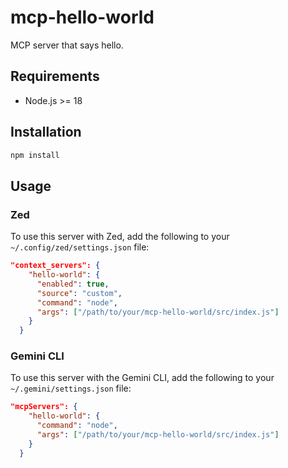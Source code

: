 # mcp-hello-world

MCP server that says hello.

## Requirements

- Node.js >= 18

## Installation

```bash
npm install
```

## Usage

### Zed

To use this server with Zed, add the following to your `~/.config/zed/settings.json` file:

```json
"context_servers": {
    "hello-world": {
      "enabled": true,
      "source": "custom",
      "command": "node",
      "args": ["/path/to/your/mcp-hello-world/src/index.js"]
    }
  }
```

### Gemini CLI

To use this server with the Gemini CLI, add the following to your `~/.gemini/settings.json` file:

```json
"mcpServers": {
    "hello-world": {
      "command": "node",
      "args": ["/path/to/your/mcp-hello-world/src/index.js"]
    }
  }
```
